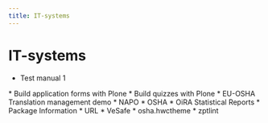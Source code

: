 ```yaml
---
title: IT-systems
---
```


# IT-systems

* Test manual 1
<div style="display:none" class="generated_start"></div>
* Build application forms with Plone
* Build quizzes with Plone
* EU-OSHA Translation management demo
* NAPO
* OSHA
* OiRA Statistical Reports
* Package Information
* URL
* VeSafe
* osha.hwctheme
* zptlint
<div style="display:none" class="generated_end"></div>